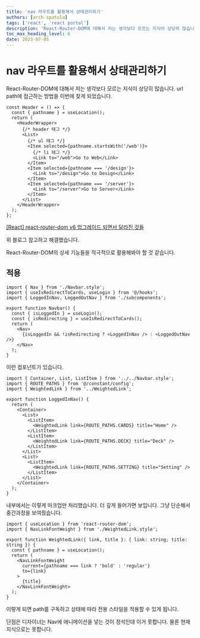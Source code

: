 ```yaml
---
title: 'nav 라우트를 활용해서 상태관리하기'
authors: [arch-spatula]
tags: ['react', 'react portal']
description: 'React-Router-DOM에 대해서 저는 생각보다 모르는 지식이 상당히 많습니다. url path에 접근하는 방법을 이번에 찾게 되었습니다.'
toc_max_heading_level: 6
date: 2023-07-05
---
```


# nav 라우트를 활용해서 상태관리하기

React-Router-DOM에 대해서 저는 생각보다 모르는 지식이 상당히 많습니다. url path에 접근하는 방법을 이번에 찾게 되었습니다.

<!--truncate-->

```tsx
const Header = () => {
  const { pathname } = useLocation();
  return (
    <HeaderWrapper>
      {/* header 태그 */}
      <List>
        {/* ul 태그 */}
        <Item selected={pathname.startsWith('/web')}>
          {/* li 태그 */}
          <Link to="/web">Go to Web</Link>
        </Item>
        <Item selected={pathname === '/design'}>
          <Link to="/design">Go to Design</Link>
        </Item>
        <Item selected={pathname === '/server'}>
          <Link to="/server">Go to Server</Link>
        </Item>
      </List>
    </HeaderWrapper>
  );
};
```

[[React] react-router-dom v6 업그레이드 되면서 달라진 것들](https://velog.io/@soryeongk/ReactRouterDomV6)

위 블로그 참고하고 해결했습니다.

React-Router-DOM의 상세 기능들을 적극적으로 활용해봐야 할 것 같습니다.

## 적용

```tsx title="Navbar.tsx"
import { Nav } from './Navbar.style';
import { useIsRedirectToCards, useLogin } from '@/hooks';
import { LoggedInNav, LoggedOutNav } from './subcomponents';

export function Navbar() {
  const { isLoggedIn } = useLogin();
  const { isRedirecting } = useIsRedirectToCards();
  return (
    <Nav>
      {isLoggedIn && !isRedirecting ? <LoggedInNav /> : <LoggedOutNav />}
    </Nav>
  );
}
```

이런 컴포넌트가 있습니다.

```tsx title="LoggedInNav.tsx"
import { Container, List, ListItem } from '../../Navbar.style';
import { ROUTE_PATHS } from '@/constant/config';
import { WeightedLink } from '../WeightedLink';

export function LoggedInNav() {
  return (
    <Container>
      <List>
        <ListItem>
          <WeightedLink link={ROUTE_PATHS.CARDS} title="Home" />
        </ListItem>
        <ListItem>
          <WeightedLink link={ROUTE_PATHS.DECK} title="Deck" />
        </ListItem>
      </List>
      <List>
        <ListItem>
          <WeightedLink link={ROUTE_PATHS.SETTING} title="Setting" />
        </ListItem>
      </List>
    </Container>
  );
}
```

내부에서는 이렇게 마크업만 처리했습니다. 더 깊게 들어가면 보입니다. 그냥 단순해서 중간과정을 보여줬습니다.

```tsx title="WeightedLink.tsx"
import { useLocation } from 'react-router-dom';
import { NavLinkFontWeight } from './WeightedLink.style';

export function WeightedLink({ link, title }: { link: string; title: string }) {
  const { pathname } = useLocation();
  return (
    <NavLinkFontWeight
      current={pathname === link ? 'bold' : 'regular'}
      to={link}
    >
      {title}
    </NavLinkFontWeight>
  );
}
```

이렇게 되면 path를 구독하고 상태에 따라 전용 스타일을 적용할 수 있게 됩니다.

단점은 디자이너는 Nav에 애니메이션을 넣는 것이 정석인데 이거 못합니다. 물론 현재 지식으로는 못합니다.
